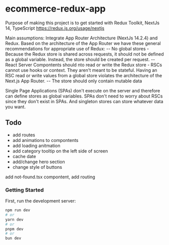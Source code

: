 # ecommerce-redux-app

Purpose of making this project is to get started with Redux Toolkit, NextJs 14, TypeScript
https://redux.js.org/usage/nextjs

Main assumptions:
Integrate App Router Architecture (NextJs 14.2.4) and Redux. Based on the architecture of the App Router we have these general recommendations for appropriate use of Redux:
-- No global stores - Because the Redux store is shared across requests, it should not be defined as a global variable. Instead, the store should be created per request.
-- React Server Compontents should nto read or write the Redux store - RSCs cannot use hooks or context. They aren't meant to be stateful. Having an RSC read or write values from a global store violates the architecture of the Next.js App Router.
-- The store should only contain mutable data

Single Page Applications (SPAs) don't execute on the server and therefore can define stores as global variables. SPAs don't need to worry about RSCs since they don't exist in SPAs. And singleton stores can store whatever data you want.

## Todo

- add routes
- add animations to compontents
- add loading anitmation
- add category tooltip on the left side of screen
- cache date
- add/change hero section
- change style of buttons

add not-found.tsx compontent, add routing

### Getting Started

First, run the development server:

```bash
npm run dev
# or
yarn dev
# or
pnpm dev
# or
bun dev
```
